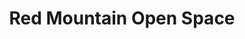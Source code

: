 ---
layout: gallery
title: Red Mountain Open Space
tags:
  - title: Fort Collins
location: Fort Collins, CO
permalink: /gallery/red-mountain/
images:
  - title:
    small_image_path: /assets/images/gallery/red-mountain/dsc_0575.jpg
    large_image_path: /assets/images/gallery/red-mountain/dsc_0575.jpg
  - title:
    small_image_path: /assets/images/gallery/red-mountain/dsc_0553_sm.jpg
    large_image_path: /assets/images/gallery/red-mountain/dsc_0553.jpg
  - title:
    small_image_path: /assets/images/gallery/red-mountain/dsc_0610_sm.jpg
    large_image_path: /assets/images/gallery/red-mountain/dsc_0610.jpg
  - title:
    small_image_path: /assets/images/gallery/red-mountain/dsc_0642_sm.jpg
    large_image_path: /assets/images/gallery/red-mountain/dsc_0642.jpg
  - title:
    small_image_path: /assets/images/gallery/red-mountain/img_3224_sm.jpg
    large_image_path: /assets/images/gallery/red-mountain/img_3224.jpg
  - title:
    small_image_path: /assets/images/gallery/red-mountain/img_3226_sm.jpg
    large_image_path: /assets/images/gallery/red-mountain/img_3226.jpg
  - title:
    small_image_path: /assets/images/gallery/red-mountain/img_3233_sm.jpg
    large_image_path: /assets/images/gallery/red-mountain/img_3233.jpg
---